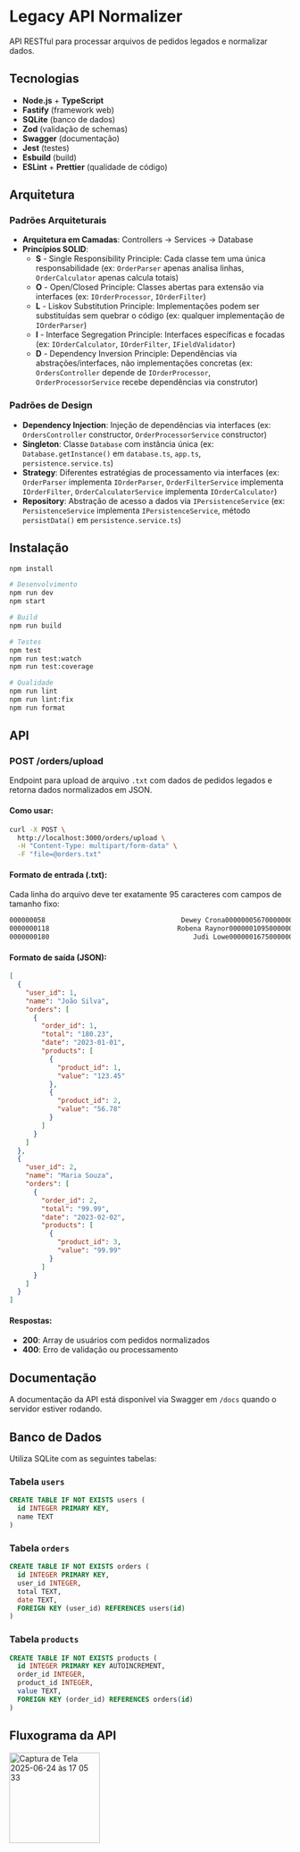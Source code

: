 # Legacy API Normalizer

API RESTful para processar arquivos de pedidos legados e normalizar dados.

## Tecnologias

- **Node.js** + **TypeScript**
- **Fastify** (framework web)
- **SQLite** (banco de dados)
- **Zod** (validação de schemas)
- **Swagger** (documentação)
- **Jest** (testes)
- **Esbuild** (build)
- **ESLint** + **Prettier** (qualidade de código)

## Arquitetura

### Padrões Arquiteturais
- **Arquitetura em Camadas**: Controllers → Services → Database
- **Princípios SOLID**:
  - **S** - Single Responsibility Principle: Cada classe tem uma única responsabilidade (ex: `OrderParser` apenas analisa linhas, `OrderCalculator` apenas calcula totais)
  - **O** - Open/Closed Principle: Classes abertas para extensão via interfaces (ex: `IOrderProcessor`, `IOrderFilter`)
  - **L** - Liskov Substitution Principle: Implementações podem ser substituídas sem quebrar o código (ex: qualquer implementação de `IOrderParser`)
  - **I** - Interface Segregation Principle: Interfaces específicas e focadas (ex: `IOrderCalculator`, `IOrderFilter`, `IFieldValidator`)
  - **D** - Dependency Inversion Principle: Dependências via abstrações/interfaces, não implementações concretas (ex: `OrdersController` depende de `IOrderProcessor`, `OrderProcessorService` recebe dependências via construtor)

### Padrões de Design
- **Dependency Injection**: Injeção de dependências via interfaces (ex: `OrdersController` constructor, `OrderProcessorService` constructor)
- **Singleton**: Classe `Database` com instância única (ex: `Database.getInstance()` em `database.ts`, `app.ts`, `persistence.service.ts`)
- **Strategy**: Diferentes estratégias de processamento via interfaces (ex: `OrderParser` implementa `IOrderParser`, `OrderFilterService` implementa `IOrderFilter`, `OrderCalculatorService` implementa `IOrderCalculator`)
- **Repository**: Abstração de acesso a dados via `IPersistenceService` (ex: `PersistenceService` implementa `IPersistenceService`, método `persistData()` em `persistence.service.ts`)

## Instalação

```bash
npm install

# Desenvolvimento
npm run dev
npm start

# Build
npm run build

# Testes
npm test
npm run test:watch
npm run test:coverage

# Qualidade
npm run lint
npm run lint:fix
npm run format
```

## API

### POST /orders/upload

Endpoint para upload de arquivo `.txt` com dados de pedidos legados e retorna dados normalizados em JSON.

#### Como usar:

```bash
curl -X POST \
  http://localhost:3000/orders/upload \
  -H "Content-Type: multipart/form-data" \
  -F "file=@orders.txt"
```

#### Formato de entrada (.txt):

Cada linha do arquivo deve ter exatamente 95 caracteres com campos de tamanho fixo:
```bash
000000058                                  Dewey Crona00000005670000000001      1328.520211001
0000000118                                Robena Raynor00000010950000000006     1544.6620211212
0000000180                                    Judi Lowe00000016750000000004      359.9820210820
```

#### Formato de saída (JSON):

```json
[
  {
    "user_id": 1,
    "name": "João Silva",
    "orders": [
      {
        "order_id": 1,
        "total": "180.23",
        "date": "2023-01-01",
        "products": [
          {
            "product_id": 1,
            "value": "123.45"
          },
          {
            "product_id": 2,
            "value": "56.78"
          }
        ]
      }
    ]
  },
  {
    "user_id": 2,
    "name": "Maria Souza",
    "orders": [
      {
        "order_id": 2,
        "total": "99.99",
        "date": "2023-02-02",
        "products": [
          {
            "product_id": 3,
            "value": "99.99"
          }
        ]
      }
    ]
  }
]
```

#### Respostas:

- **200**: Array de usuários com pedidos normalizados
- **400**: Erro de validação ou processamento

## Documentação

A documentação da API está disponível via Swagger em `/docs` quando o servidor estiver rodando.

## Banco de Dados

Utiliza SQLite com as seguintes tabelas:

### Tabela `users`
```sql
CREATE TABLE IF NOT EXISTS users (
  id INTEGER PRIMARY KEY,
  name TEXT
)
```

### Tabela `orders`
```sql
CREATE TABLE IF NOT EXISTS orders (
  id INTEGER PRIMARY KEY,
  user_id INTEGER,
  total TEXT,
  date TEXT,
  FOREIGN KEY (user_id) REFERENCES users(id)
)
```

### Tabela `products`
```sql
CREATE TABLE IF NOT EXISTS products (
  id INTEGER PRIMARY KEY AUTOINCREMENT,
  order_id INTEGER,
  product_id INTEGER,
  value TEXT,
  FOREIGN KEY (order_id) REFERENCES orders(id)
)
```
## Fluxograma da API
<img width="162" alt="Captura de Tela 2025-06-24 às 17 05 33" src="https://github.com/user-attachments/assets/f80913bc-dc78-4203-8fd1-a7b091144599" />
